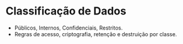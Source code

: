 # Classificação de Dados
- Públicos, Internos, Confidenciais, Restritos.
- Regras de acesso, criptografia, retenção e destruição por classe.
